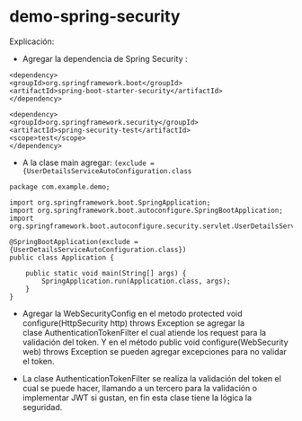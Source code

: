 # demo-spring-security

Explicación: 

- Agregar la dependencia de Spring Security : 

```
<dependency>
<groupId>org.springframework.boot</groupId>
<artifactId>spring-boot-starter-security</artifactId>
</dependency>

<dependency>
<groupId>org.springframework.security</groupId>
<artifactId>spring-security-test</artifactId>
<scope>test</scope>
</dependency>
```

- A la clase main agregar: ```(exclude = {UserDetailsServiceAutoConfiguration.class```
```
package com.example.demo;

import org.springframework.boot.SpringApplication;
import org.springframework.boot.autoconfigure.SpringBootApplication;
import org.springframework.boot.autoconfigure.security.servlet.UserDetailsServiceAutoConfiguration;

@SpringBootApplication(exclude = {UserDetailsServiceAutoConfiguration.class})
public class Application {

	public static void main(String[] args) {
		SpringApplication.run(Application.class, args);
	}
}
```

- Agregar la WebSecurityConfig en el metodo protected void configure(HttpSecurity http) throws Exception se agregar la clase AuthenticationTokenFilter el cual atiende los request para la validación del token. Y en el método public void configure(WebSecurity web) throws Exception se pueden agregar excepciones para no validar el token.

- La clase AuthenticationTokenFilter se realiza la validación del token el cual se puede hacer, llamando a un tercero para la validación o implementar JWT si gustan, en fin esta clase tiene la lógica la seguridad.
